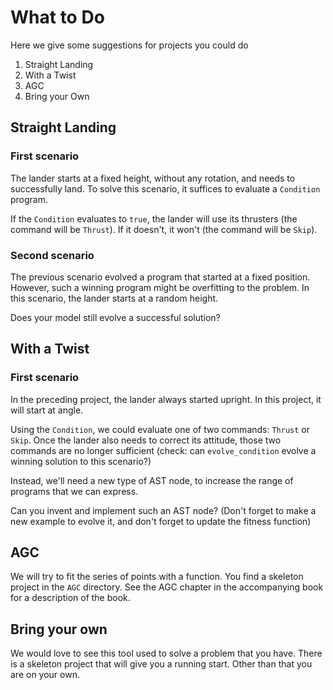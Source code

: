 # What to Do
Here we give some suggestions for projects you could do

1. Straight Landing
2. With a Twist
3. AGC
4. Bring your Own

## Straight Landing
### First scenario
The lander starts at a fixed height, without any rotation, and needs to
successfully land. To solve this scenario, it suffices to evaluate a `Condition`
program.

If the `Condition` evaluates to `true`, the lander will use its thrusters (the
command will be `Thrust`). If it doesn't, it won't (the command will be `Skip`).

### Second scenario
The previous scenario evolved a program that started at a fixed position.
However, such a winning program might be overfitting to the problem. In this
scenario, the lander starts at a random height.

Does your model still evolve a successful solution?

## With a Twist
### First scenario
In the preceding project, the lander always started upright. In this
project, it will start at angle.

Using the `Condition`, we could evaluate one of two commands: `Thrust` or
`Skip`. Once the lander also needs to correct its attitude, those two
commands are no longer sufficient (check: can `evolve_condition` evolve
a winning solution to this scenario?)

Instead, we'll need a new type of AST node, to increase the range of
programs that we can express.

Can you invent and implement such an AST node? (Don't forget to make a new
example to evolve it, and don't forget to update the fitness function)

## AGC
We will try to fit the series of points with a function. You find a skeleton
project in the `AGC` directory. See the AGC chapter in the accompanying book for
a description of the book.

## Bring your own 
We would love to see this tool used to solve a problem that you have. There is a
skeleton project that will give you a running start. Other than that you are on
your own. 


